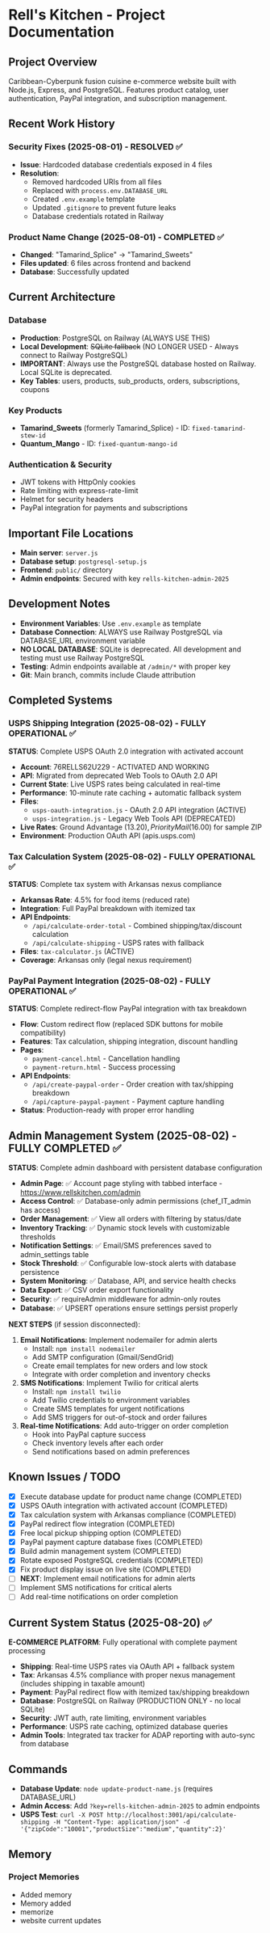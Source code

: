 # Rell's Kitchen - Project Documentation

## Project Overview
Caribbean-Cyberpunk fusion cuisine e-commerce website built with Node.js, Express, and PostgreSQL. Features product catalog, user authentication, PayPal integration, and subscription management.

## Recent Work History

### Security Fixes (2025-08-01) - RESOLVED ✅
- **Issue**: Hardcoded database credentials exposed in 4 files
- **Resolution**: 
  - Removed hardcoded URIs from all files
  - Replaced with `process.env.DATABASE_URL`
  - Created `.env.example` template
  - Updated `.gitignore` to prevent future leaks
  - Database credentials rotated in Railway

### Product Name Change (2025-08-01) - COMPLETED ✅
- **Changed**: "Tamarind_Splice" → "Tamarind_Sweets"
- **Files updated**: 6 files across frontend and backend
- **Database**: Successfully updated

## Current Architecture

### Database
- **Production**: PostgreSQL on Railway (ALWAYS USE THIS)
- **Local Development**: ~~SQLite fallback~~ (NO LONGER USED - Always connect to Railway PostgreSQL)
- **IMPORTANT**: Always use the PostgreSQL database hosted on Railway. Local SQLite is deprecated.
- **Key Tables**: users, products, sub_products, orders, subscriptions, coupons

### Key Products
- **Tamarind_Sweets** (formerly Tamarind_Splice) - ID: `fixed-tamarind-stew-id`
- **Quantum_Mango** - ID: `fixed-quantum-mango-id`

### Authentication & Security
- JWT tokens with HttpOnly cookies
- Rate limiting with express-rate-limit
- Helmet for security headers
- PayPal integration for payments and subscriptions

## Important File Locations
- **Main server**: `server.js`
- **Database setup**: `postgresql-setup.js`
- **Frontend**: `public/` directory
- **Admin endpoints**: Secured with key `rells-kitchen-admin-2025`

## Development Notes
- **Environment Variables**: Use `.env.example` as template
- **Database Connection**: ALWAYS use Railway PostgreSQL via DATABASE_URL environment variable
- **NO LOCAL DATABASE**: SQLite is deprecated. All development and testing must use Railway PostgreSQL
- **Testing**: Admin endpoints available at `/admin/*` with proper key
- **Git**: Main branch, commits include Claude attribution

## Completed Systems

### USPS Shipping Integration (2025-08-02) - FULLY OPERATIONAL ✅
**STATUS**: Complete USPS OAuth 2.0 integration with activated account
- **Account**: 76RELLS62U229 - ACTIVATED AND WORKING
- **API**: Migrated from deprecated Web Tools to OAuth 2.0 API
- **Current State**: Live USPS rates being calculated in real-time
- **Performance**: 10-minute rate caching + automatic fallback system
- **Files**:
  - `usps-oauth-integration.js` - OAuth 2.0 API integration (ACTIVE)
  - `usps-integration.js` - Legacy Web Tools API (DEPRECATED)
- **Live Rates**: Ground Advantage ($13.20), Priority Mail ($16.00) for sample ZIP
- **Environment**: Production OAuth API (apis.usps.com)

### Tax Calculation System (2025-08-02) - FULLY OPERATIONAL ✅
**STATUS**: Complete tax system with Arkansas nexus compliance
- **Arkansas Rate**: 4.5% for food items (reduced rate)
- **Integration**: Full PayPal breakdown with itemized tax
- **API Endpoints**:
  - `/api/calculate-order-total` - Combined shipping/tax/discount calculation
  - `/api/calculate-shipping` - USPS rates with fallback
- **Files**: `tax-calculator.js` (ACTIVE)
- **Coverage**: Arkansas only (legal nexus requirement)

### PayPal Payment Integration (2025-08-02) - FULLY OPERATIONAL ✅
**STATUS**: Complete redirect-flow PayPal integration with tax breakdown
- **Flow**: Custom redirect flow (replaced SDK buttons for mobile compatibility)
- **Features**: Tax calculation, shipping integration, discount handling
- **Pages**: 
  - `payment-cancel.html` - Cancellation handling
  - `payment-return.html` - Success processing
- **API Endpoints**:
  - `/api/create-paypal-order` - Order creation with tax/shipping breakdown
  - `/api/capture-paypal-payment` - Payment capture handling
- **Status**: Production-ready with proper error handling

## Admin Management System (2025-08-02) - FULLY COMPLETED ✅
**STATUS**: Complete admin dashboard with persistent database configuration
- **Admin Page**: ✅ Account page styling with tabbed interface - https://www.rellskitchen.com/admin
- **Access Control**: ✅ Database-only admin permissions (chef_IT_admin has access)
- **Order Management**: ✅ View all orders with filtering by status/date  
- **Inventory Tracking**: ✅ Dynamic stock levels with customizable thresholds
- **Notification Settings**: ✅ Email/SMS preferences saved to admin_settings table
- **Stock Threshold**: ✅ Configurable low-stock alerts with database persistence
- **System Monitoring**: ✅ Database, API, and service health checks
- **Data Export**: ✅ CSV order export functionality
- **Security**: ✅ requireAdmin middleware for admin-only routes
- **Database**: ✅ UPSERT operations ensure settings persist properly

**NEXT STEPS** (if session disconnected):
1. **Email Notifications**: Implement nodemailer for admin alerts
   - Install: `npm install nodemailer`
   - Add SMTP configuration (Gmail/SendGrid)
   - Create email templates for new orders and low stock
   - Integrate with order completion and inventory checks
2. **SMS Notifications**: Implement Twilio for critical alerts
   - Install: `npm install twilio`
   - Add Twilio credentials to environment variables
   - Create SMS templates for urgent notifications
   - Add SMS triggers for out-of-stock and order failures
3. **Real-time Notifications**: Add auto-trigger on order completion
   - Hook into PayPal capture success
   - Check inventory levels after each order
   - Send notifications based on admin preferences

## Known Issues / TODO
- [x] Execute database update for product name change (COMPLETED)
- [x] USPS OAuth integration with activated account (COMPLETED)
- [x] Tax calculation system with Arkansas compliance (COMPLETED)  
- [x] PayPal redirect flow integration (COMPLETED)
- [x] Free local pickup shipping option (COMPLETED)
- [x] PayPal payment capture database fixes (COMPLETED)
- [x] Build admin management system (COMPLETED)
- [x] Rotate exposed PostgreSQL credentials (COMPLETED)
- [x] Fix product display issue on live site (COMPLETED)
- [ ] **NEXT**: Implement email notifications for admin alerts
- [ ] Implement SMS notifications for critical alerts
- [ ] Add real-time notifications on order completion

## Current System Status (2025-08-20) ✅
**E-COMMERCE PLATFORM**: Fully operational with complete payment processing
- **Shipping**: Real-time USPS rates via OAuth API + fallback system
- **Tax**: Arkansas 4.5% compliance with proper nexus management (includes shipping in taxable amount)
- **Payment**: PayPal redirect flow with itemized tax/shipping breakdown
- **Database**: PostgreSQL on Railway (PRODUCTION ONLY - no local SQLite)
- **Security**: JWT auth, rate limiting, environment variables
- **Performance**: USPS rate caching, optimized database queries
- **Admin Tools**: Integrated tax tracker for ADAP reporting with auto-sync from database

## Commands
- **Database Update**: `node update-product-name.js` (requires DATABASE_URL)
- **Admin Access**: Add `?key=rells-kitchen-admin-2025` to admin endpoints
- **USPS Test**: `curl -X POST http://localhost:3001/api/calculate-shipping -H "Content-Type: application/json" -d '{"zipCode":"10001","productSize":"medium","quantity":2}'`

## Memory

### Project Memories
- Added memory
- Memory added
- memorize
- website current updates